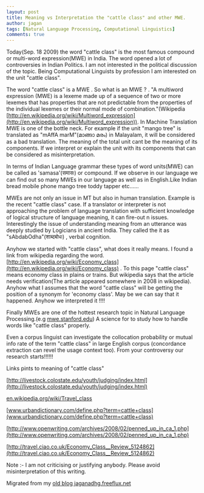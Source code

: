 ```yaml
---
layout: post
title: Meaning vs Interpretation the "cattle class" and other MWE.
author: jagan
tags: [Natural Language Processing, Computational Linguistics]
comments: true
---
```

Today(Sep. 18 2009) the word "cattle class" is the most famous compound or multi-word expression(MWE)  in India. The word opened a lot of controversies in Indian Politics. I am not interested in the political discussion of the topic. Being Computational Linguists by profession I am interested on the unit "cattle class". 

The word "cattle class" is a MWE . So what is an MWE ? . "A multiword expression (MWE) is a lexeme made up of a sequence of two or more lexemes that has properties that are not predictable from the properties of the individual lexemes or their normal mode of combination."(Wikipedia [http://en.wikipedia.org/wiki/Multiword_expression](http://en.wikipedia.org/wiki/Multiword_expression)). In Machine Translation MWE is one of the bottle neck. For example if the unit "mango tree" is translated as "mAffA marM"(മാങ്ങാ മരം) in Malayalam, it will be considered as a bad translation. The meaning of the total unit cant be the meaning of its components. If we interpret or explain the unit with its components that can be considered as misinterpretation. 

In terms of Indian Language grammar these types of word units(MWE) can be called as 'samasa'(समासः) or compound. If we observe in our language we can find out so many MWEs in our language as well as in English.Like
Indian bread 
mobile phone 
mango tree 
toddy tapper 
etc......

MWEs are not only an issue in MT but also in human translation. Example is the recent "cattle class" case. If a translator or interpreter is not approaching the problem of language translation with sufficient knowledge of logical structure of language meaning, it can fire-out n issues. Interestingly the issue of understanding meaning from an utterance was deeply studied by Logicians in ancient India. They called the it as "sAbdabOdha"(शाब्दबोधः) , verbal cognition. 

Anyhow we started with "cattle class", what does it really means. I found a link from wikipedia regarding the word. [http://en.wikipedia.org/wiki/Economy_class](http://en.wikipedia.org/wiki/Economy_class) .
To this page "cattle class" means economy class in plains or trains. But wikipedia says that the article needs verification(The article appeared somewhere in 2008 in wikipedia). Anyhow what I assumes that the word "cattle class" will be getting the position of a synonym for 'economy class'. May be we can say that it happened. Anyhow we interpreted it !!!! 

Finally MWEs are one of the hottest research topic in Natural Language Processing.(e.g [mwe.stanford.edu](http://mwe.stanford.edu/)) A science for to study how to handle words like "cattle class" properly. 

Even a corpus linguist can investigate the collocation probability or mutual info rate of the term "cattle class" in large English corpus (concordance extraction can revel the usage context too). From your controversy our research starts!!!!!!

Links pints to meaning of "cattle class"

[http://livestock.colostate.edu/youth/judging/index.html](http://livestock.colostate.edu/youth/judging/index.html)

[en.wikipedia.org/wiki/Travel_class](http://livestock.colostate.edu/youth/judging/index.html)

[www.urbandictionary.com/define.php?term=cattle+class](www.urbandictionary.com/define.php?term=cattle+class)

[http://www.openwriting.com/archives/2008/02/penned_up_in_ca_1.php](http://www.openwriting.com/archives/2008/02/penned_up_in_ca_1.php)

[http://travel.ciao.co.uk/Economy_Class__Review_5124862](http://travel.ciao.co.uk/Economy_Class__Review_5124862)

Note :- I am not criticising or justifying anybody. Please avoid misinterpretation of this writing.


Migrated from my [old blog jaganadhg.freeflux.net](https://web.archive.org/web/20160323193721/http://jaganadhg.freeflux.net/blog)
